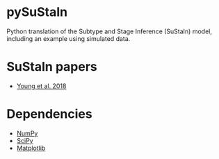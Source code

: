 pySuStaIn
============
Python translation of the Subtype and Stage Inference (SuStaIn) model, including an example using simulated data.

SuStaIn papers
============
- [Young et al. 2018](https://doi.org/10.1038/s41467-018-05892-0)

Dependencies
============
- [NumPy](https://github.com/numpy/numpy)
- [SciPy](https://github.com/scipy/scipy)
- [Matplotlib](https://github.com/matplotlib/matplotlib)
